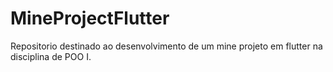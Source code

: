 # MineProjectFlutter
Repositorio destinado ao desenvolvimento de um mine projeto em flutter na disciplina de POO I.
